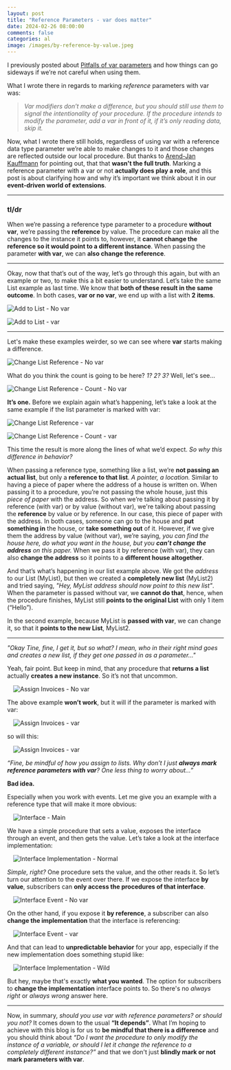 ```yaml
---
layout: post
title: "Reference Parameters - var does matter"
date: 2024-02-26 08:00:00
comments: false
categories: al
image: /images/by-reference-by-value.jpeg
---
```

I previously posted about [Pitfalls of var parameters][pitfallsofvarparameters] and how things can go sideways if we’re not careful when using them.

What I wrote there in regards to marking *reference* parameters with var was:

> *Var modifiers don’t make a difference, but you should still use them to signal the intentionality of your procedure. If the procedure intends to modify the parameter, add a var in front of it, if it’s only reading data, skip it.*

Now, what I wrote there still holds, regardless of using var with a reference data type parameter we’re able to make changes to it and those changes are reflected outside our local procedure. But thanks to [Arend-Jan Kauffmann][arendjankauffmann] for pointing out, that that **wasn't the full truth**. Marking a reference parameter with a var or not **actually does play a role**, and this post is about clarifying how and why it’s important we think about it in our **event-driven world of extensions**.

<hr/>

### tl/dr
When we’re passing a reference type parameter to a procedure **without var**, we’re passing the **reference** by value. The procedure can make all the changes to the instance it points to, however, it **cannot change the reference so it would point to a different instance**. When passing the parameter **with var**, we can **also change the reference**.

<hr/>

Okay, now that that’s out of the way, let’s go through this again, but with an example or two, to make this a bit easier to understand.
Let’s take the same List example as last time. We know that **both of these result in the same outcome**. In both cases, **var or no var**, we end up with a list with **2 items**.

![Add to List - No var](/images/ref-param-list-add-no-var.png)

![Add to List - var](/images/ref-param-list-add-var.png)

<hr/>

Let's make these examples weirder, so we can see where **var** starts making a difference.

![Change List Reference - No var](/images/ref-param-list-change-reference-no-var.png)

What do you think the count is going to be here? *1? 2? 3?* Well, let's see...

![Change List Reference - Count - No var](/images/ref-param-list-change-reference-no-var-count.png)

**It’s one.** Before we explain again what’s happening, let’s take a look at the same example if the list parameter is marked with var:

![Change List Reference - var](/images/ref-param-list-change-reference-var.png)

![Change List Reference - Count - var](/images/ref-param-list-change-reference-var-count.png)

This time the result is more along the lines of what we’d expect. *So why this difference in behavior?*

When passing a reference type, something like a list, we’re **not passing an actual list**, but only a **reference to that list**. *A pointer, a location.* Similar to having a piece of paper where the address of a house is written on. When passing it to a procedure, you’re not passing the whole house, just this *piece of paper* with the address. So when we’re talking about passing it by reference (with var) or by value (without var), we're talking about passing the **reference** by value or by reference. In our case, this piece of paper with the address. In both cases, someone can go to the house and **put something in** the house, or **take something out** of it. However, if we give them the address by value (without var), we’re saying, *you can find the house here, do what you want in the house, but you **can’t change the address** on this paper.* When we pass it by reference (with var), they can also **change the address** so it points to a **different house altogether**. 

And that’s what’s happening in our list example above. We got the *address* to our List (MyList), but then we created a **completely new list** (MyList2) and tried saying, *"Hey, MyList address should now point to this new list"*. When the parameter is passed without var, we **cannot do that**, hence, when the procedure finishes, MyList still **points to the original List** with only 1 item (“Hello”).

In the second example, because MyList is **passed with var**, we can change it, so that it **points to the new List**, MyList2.

<hr/>

*"Okay Tine, fine, I get it, but so what? I mean, who in their right mind goes and creates a new list, if they get one passed in as a parameter…"*

Yeah, fair point. But keep in mind, that any procedure that **returns a list** actually **creates a new instance**. So it’s not that uncommon.

 ![Assign Invoices - No var](/images/ref-param-invoice-change-reference-no-var.png)

The above example **won’t work**, but it will if the parameter is marked with var:

 ![Assign Invoices - var](/images/ref-param-invoice-change-reference-var.png)

so will this:

 ![Assign Invoices - var](/images/ref-param-invoice-add.png)

*“Fine, be mindful of how you assign to lists. Why don’t I just **always mark reference parameters with var**? One less thing to worry about...”* 

**Bad idea.** 

Especially when you work with events. Let me give you an example with a reference type that will make it more obvious:

 ![Interface - Main](/images/ref-param-interface-main.png)

We have a simple procedure that sets a value, exposes the interface through an event, and then gets the value. Let’s take a look at the interface implementation:

 ![Interface Implementation - Normal](/images/ref-param-interface-normal.png)

*Simple, right?* One procedure sets the value, and the other reads it. So let’s turn our attention to the event over there. If we expose the interface **by value**, subscribers can **only access the procedures of that interface**.

 ![Interface Event - No var](/images/ref-param-interface-event-no-var.png)

On the other hand, if you expose it **by reference**, a subscriber can also **change the implementation** that the interface is referencing:

 ![Interface Event - var](/images/ref-param-interface-event-var.png)

And that can lead to **unpredictable behavior** for your app, especially if the new implementation does something stupid like:

 ![Interface Implementation - Wild](/images/ref-param-interface-wild.png)

But hey, maybe that's exactly **what you wanted**. The option for subscribers to **change the implementation** interface points to. So there's no *always right* or *always wrong* answer here. 

<hr/>

Now, in summary, *should you use var with reference parameters? or should you not?* It comes down to the usual **“It depends”**. What I’m hoping to achieve with this blog is for us to **be mindful that there is a difference** and you should think about *“Do I want the procedure to only modify the instance of a variable, or should I let it change the reference to a completely different instance?”* and that we don't just **blindly mark or not mark parameters with var**.

[pitfallsofvarparameters]: https://tine.staric.net/blog/2024/3-pitfalls-of-var-parameters/
[arendjankauffmann]: https://www.linkedin.com/in/ajkauffmann